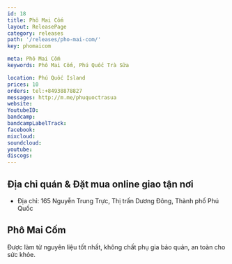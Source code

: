 ```yaml
---
id: 18
title: Phô Mai Cốm
layout: ReleasePage
category: releases
path: '/releases/pho-mai-com/'
key: phomaicom

meta: Phô Mai Cốm
keywords: Phô Mai Cốm, Phú Quốc Trà Sữa

location: Phú Quốc Island
prices: 10
orders: tel:+84938878827
messages: http://m.me/phuquoctrasua
website: 
YoutubeID: 
bandcamp: 
bandcampLabelTrack: 
facebook: 
mixcloud: 
soundcloud: 
youtube: 
discogs: 
---
```


## Địa chỉ quán & Đặt mua online giao tận nơi

- Địa chỉ: 165 Nguyễn Trung Trực, Thị trấn Dương Đông, Thành phố Phú Quốc


## Phô Mai Cốm

Được làm từ nguyên liệu tốt nhất, không chất phụ gia bảo quản, an toàn cho sức khỏe.